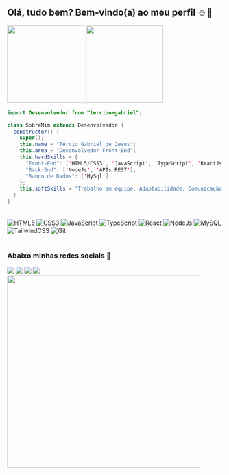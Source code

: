 ## Olá, tudo bem? Bem-vindo(a) ao meu perfil ☺️:rocket:

 <div>
   <a href="https://github.com/tercioo-gabriel">
   <img height="180em" src="https://github-readme-stats.vercel.app/api?username=tercioo-gabriel&show_icons=true&theme=dracula&include_all_commits=true&count_private=true"/>
   <img height="180em" src="https://github-readme-stats.vercel.app/api/top-langs/?username=tercioo-gabriel&layout=compact&langs_count=6&theme=dracula"/>
</div>
    
```java
import Desenvolvedor from "tercioo-gabriel";

class SobreMim extends Desenvolvedor {
  constructor() {
    super();
    this.name = "Tércio Gabriel de Jesus";
    this.area = "Desenvolvedor Front-End";
    this.hardSkills = {
      "Front-End": ['HTML5/CSS3', 'JavaScript', 'TypeScript', 'ReactJs', 'TailwindCSS', 'styled-components'],
      "Back-End": ['NodeJs', 'APIs REST'],
      "Banco de Dados": ['MySql']
    };
    this.softSkills = "Trabalho em equipe, Adaptabilidade, Comunicação e Organização";
  }
}
```

<div style="display: inline_block"><br>
  <img align="center" alt="HTML5" src="https://img.shields.io/badge/HTML5-E34F26?style=for-the-badge&logo=html5&logoColor=white">
  <img align="center" alt="CSS3" src="https://img.shields.io/badge/CSS3-1572B6?style=for-the-badge&logo=css3&logoColor=white">
  <img align="center" alt="JavaScript" src="https://img.shields.io/badge/JavaScript-F7DF1E?style=for-the-badge&logo=javascript&logoColor=black">
  <img align='center' alt="TypeScript" src="https://img.shields.io/badge/TypeScript-007ACC?style=for-the-badge&logo=typescript&logoColor=white">
  <img align='center' alt="React" src="https://img.shields.io/badge/React-20232A?style=for-the-badge&logo=react&logoColor=61DAFB">
  <img align='center' alt="NodeJs" src="https://img.shields.io/badge/Node.js-43853D?style=for-the-badge&logo=node.js&logoColor=white">
  <img align='center' alt="MySQL" src="https://img.shields.io/badge/MySQL-00000F?style=for-the-badge&logo=mysql&logoColor=white">
  <img align='center' alt="TailwindCSS" src="https://img.shields.io/badge/Tailwind_CSS-38B2AC?style=for-the-badge&logo=tailwind-css&logoColor=white">
  <img align='center' alt="Git" src="https://img.shields.io/badge/Git-E34F26?style=for-the-badge&logo=git&logoColor=white">
</div>
 
 <br>
 
  ### Abaixo minhas redes sociais 🌹
 
<div>
  <a href="https://contate.me/tercioo-gabriel" target="_blank"><img src="https://img.shields.io/badge/WhatsApp-25D366?style=for-the-badge&logo=whatsapp&logoColor=white"></a>
  <a href="https://instagram.com/tercio.gabriel" target="_blank"><img src="https://img.shields.io/badge/-Instagram-%23E4405F?style=for-the-badge&logo=instagram&logoColor=white"></a>
  <a href="https://www.linkedin.com/in/terciogabrieldejesus/" target="_blank"><img src="https://img.shields.io/badge/-LinkedIn-%230077B5?style=for-the-badge&logo=linkedin&logoColor=white"></a> 
  <a href = "mailto:terciogabrieldejesus@gmail.com" target="_blank"><img src="https://img.shields.io/badge/-Gmail-%23333?style=for-the-badge&logo=gmail&logoColor=white"></a>
 <br>
  <img align="center" width="450" src="https://i.pinimg.com/originals/7a/e3/c7/7ae3c7ad104a968dc735871c0bf17608.gif">
</div>
